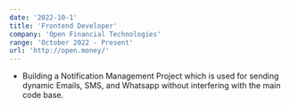 ```yaml
---
date: '2022-10-1'
title: 'Frontend Developer'
company: 'Open Financial Technologies'
range: 'October 2022 - Present'
url: 'http://open.money/'
---
```


- Building a Notification Management Project which is used for sending dynamic Emails, SMS, and Whatsapp without interfering with the main code base.
